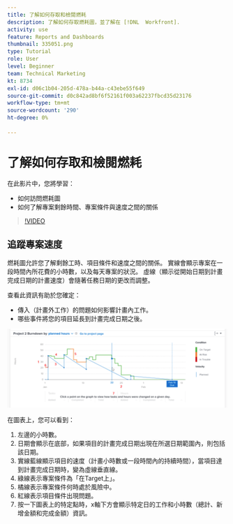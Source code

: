 ```yaml
---
title: 了解如何存取和檢閱燃耗
description: 了解如何存取燃耗圖，並了解在 [!DNL  Workfront].
activity: use
feature: Reports and Dashboards
thumbnail: 335051.png
type: Tutorial
role: User
level: Beginner
team: Technical Marketing
kt: 8734
exl-id: d06c1b04-205d-478a-b44a-c43ebe55f649
source-git-commit: d0c842ad8bf6f52161f003a62237fbcd35d23176
workflow-type: tm+mt
source-wordcount: '290'
ht-degree: 0%

---
```


# 了解如何存取和檢閱燃耗

在此影片中，您將學習：

* 如何訪問燃耗圖
* 如何了解專案剩餘時間、專案條件與速度之間的關係

>[!VIDEO](https://video.tv.adobe.com/v/335051/?quality=12)

## 追蹤專案速度

燃耗圖允許您了解剩餘工時、項目條件和速度之間的關係。 實線會顯示專案在一段時間內所花費的小時數，以及每天專案的狀況。 虛線（顯示從開始日期到計畫完成日期的計畫速度）會隨著任務日期的更改而調整。

查看此資訊有助於您確定：

* 傳入（計畫外工作）的問題如何影響計畫內工作。
* 哪些事件將您的項目延長到計畫完成日期之後。

![此影像顯示燃耗圖，其中包含下方項目符號中所述區域的數字](assets/section-2-9.png)

在圖表上，您可以看到：

1. 左邊的小時數。
1. 日期會顯示在底部，如果項目的計畫完成日期出現在所選日期範圍內，則包括該日期。
1. 實線藍線顯示項目的速度（計畫小時數或一段時間內的持續時間），當項目達到計畫完成日期時，變為虛線垂直線。
1. 綠線表示專案條件為「在Target上」。
1. 橘線表示專案條件何時處於風險中。
1. 紅線表示項目條件出現問題。
1. 按一下圖表上的特定點時，x軸下方會顯示特定日的工作和小時數（總計、新增金額和完成金額）資訊。
